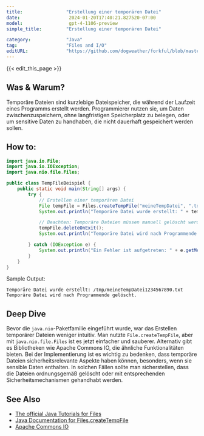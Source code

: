 ```yaml
---
title:                "Erstellung einer temporären Datei"
date:                  2024-01-20T17:40:21.827520-07:00
model:                 gpt-4-1106-preview
simple_title:         "Erstellung einer temporären Datei"

category:             "Java"
tag:                  "Files and I/O"
editURL:              "https://github.com/dogweather/forkful/blob/master/content/de/java/creating-a-temporary-file.md"
---
```


{{< edit_this_page >}}

## Was & Warum?
Temporäre Dateien sind kurzlebige Dateispeicher, die während der Laufzeit eines Programms erstellt werden. Programmierer nutzen sie, um Daten zwischenzuspeichern, ohne langfristigen Speicherplatz zu belegen, oder um sensitive Daten zu handhaben, die nicht dauerhaft gespeichert werden sollen.

## How to:
```java
import java.io.File;
import java.io.IOException;
import java.nio.file.Files;

public class TempFileBeispiel {
    public static void main(String[] args) {
        try {
            // Erstellen einer temporären Datei
            File tempFile = Files.createTempFile("meineTempDatei", ".txt").toFile();
            System.out.println("Temporäre Datei wurde erstellt: " + tempFile.getAbsolutePath());

            // Beachten: Temporäre Dateien müssen manuell gelöscht werden
            tempFile.deleteOnExit();
            System.out.println("Temporäre Datei wird nach Programmende gelöscht.");

        } catch (IOException e) {
            System.out.println("Ein Fehler ist aufgetreten: " + e.getMessage());
        }
    }
}
```
Sample Output:
```
Temporäre Datei wurde erstellt: /tmp/meineTempDatei1234567890.txt
Temporäre Datei wird nach Programmende gelöscht.
```

## Deep Dive
Bevor die `java.nio`-Paketfamilie eingeführt wurde, war das Erstellen temporärer Dateien weniger intuitiv. Man nutzte `File.createTempFile`, aber mit `java.nio.file.Files` ist es jetzt einfacher und sauberer. Alternativ gibt es Bibliotheken wie Apache Commons IO, die ähnliche Funktionalitäten bieten. Bei der Implementierung ist es wichtig zu bedenken, dass temporäre Dateien sicherheitsrelevante Aspekte haben können, besonders, wenn sie sensible Daten enthalten. In solchen Fällen sollte man sicherstellen, dass die Dateien ordnungsgemäß gelöscht oder mit entsprechenden Sicherheitsmechanismen gehandhabt werden.

## See Also
- [The official Java Tutorials for Files](https://docs.oracle.com/javase/tutorial/essential/io/file.html)
- [Java Documentation for Files.createTempFile](https://docs.oracle.com/javase/8/docs/api/java/nio/file/Files.html#createTempFile-java.lang.String-java.lang.String-java.nio.file.attribute.FileAttribute...-)
- [Apache Commons IO](https://commons.apache.org/proper/commons-io/)

